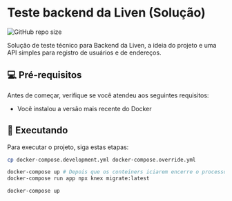 # Teste backend da Liven (Solução)

![GitHub repo size](https://img.shields.io/github/repo-size/taciossbr/teste-backend-liven?style=for-the-badge)

Solução de teste técnico para Backend da Liven, a ideia do projeto e uma API simples para registro de usuários e de endereços.

## 💻 Pré-requisitos

Antes de começar, verifique se você atendeu aos seguintes requisitos:
* Você instalou a versão mais recente do Docker

## 🚀 Executando

Para executar o projeto, siga estas etapas:

```bash
cp docker-compose.development.yml docker-compose.override.yml

docker-compose up # Depois que os conteiners iciarem encerre o processo
docker-compose run app npx knex migrate:latest

docker-compose up
```

